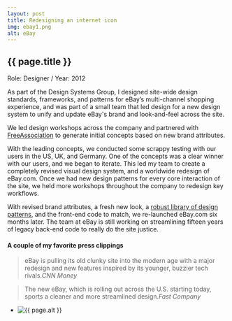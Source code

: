 ```yaml
---
layout: post
title: Redesigning an internet icon
img: ebay1.png
alt: eBay
---
```

<section>
  <h1>{{ page.title }}</h1>
  <p class="meta">Role: Designer <span class="lt">/</span> Year: 2012</p>
  <p>As part of the Design Systems Group, I designed site-wide design standards, frameworks, and patterns for eBay’s multi-channel shopping experience, and was part of a small team that led design for a new design system to unify and update eBay's brand and look-and-feel across the site.</p>
  <p>We led design workshops across the company and partnered with <a href="http://freeassociation.is" target="_blank">FreeAssociation</a> to generate initial concepts based on new brand attributes.</p>
  <p>With the leading concepts, we conducted some scrappy testing with our users in the US, UK, and Germany. One of the concepts was a clear winner with our users, and we began to iterate. This led my team to create a completely revised visual design system, and a worldwide redesign of eBay.com. Once we had new design patterns for every core interaction of the site, we held more workshops throughout the company to redesign key workflows.</p>
  <p>With revised brand attributes, a fresh new look, a <a href="{{ site.url }}/epl.html">robust library of design patterns</a>, and the front-end code to match, we re-launched eBay.com six months later. The team at eBay is still working on streamlining fifteen years of legacy back-end code to really do the site justice.</p>
    
  <h4>A couple of my favorite press clippings</h4>
  <blockquote>eBay is pulling its old clunky site into the modern age with a major redesign and new features inspired by its younger, buzzier tech rivals.<cite>CNN Money</cite></blockquote>
  <blockquote>The new eBay, which is rolling out across the U.S. starting today, sports a cleaner and more streamlined design.<cite>Fast Company</cite></blockquote>
</section>

<ul class="grid fade grid-full" id="grid-full">
  <li><img src="{{ site.url }}/img/work/ebay1.png" alt="{{ page.alt }}" /></li>
</ul>
